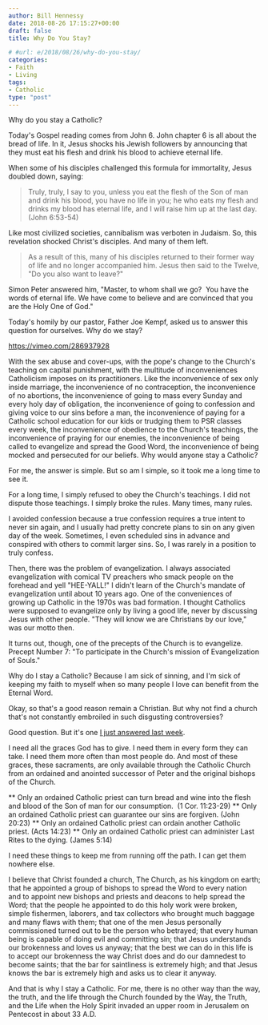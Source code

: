 ```yaml
---
author: Bill Hennessy
date: 2018-08-26 17:15:27+00:00
draft: false
title: Why Do You Stay?

# #url: e/2018/08/26/why-do-you-stay/
categories:
- Faith
- Living
tags:
- Catholic
type: "post"
---
```


Why do you stay a Catholic?

Today's Gospel reading comes from John 6. John chapter 6 is all about the bread of life. In it, Jesus shocks his Jewish followers by announcing that they must eat his flesh and drink his blood to achieve eternal life.

When some of his disciples challenged this formula for immortality, Jesus doubled down, saying:



> Truly, truly, I say to you, unless you eat the flesh of the Son of man and drink his blood, you have no life in you; he who eats my flesh and drinks my blood has eternal life, and I will raise him up at the last day. (John 6:53-54)



Like most civilized societies, cannibalism was verboten in Judaism. So, this revelation shocked Christ's disciples. And many of them left.



> As a result of this, many of his disciples returned to their former way of life
and no longer accompanied him. Jesus then said to the Twelve, "Do you also want to leave?"

Simon Peter answered him, "Master, to whom shall we go?  You have the words of eternal life. We have come to believe
and are convinced that you are the Holy One of God."



Today's homily by our pastor, Father Joe Kempf, asked us to answer this question for ourselves. Why do we stay?

https://vimeo.com/286937928

With the sex abuse and cover-ups, with the pope's change to the Church's teaching on capital punishment, with the multitude of inconveniences Catholicism imposes on its practitioners. Like the inconvenience of sex only inside marriage, the inconvenience of no contraception, the inconvenience of no abortions, the inconvenience of going to mass every Sunday and every holy day of obligation, the inconvenience of going to confession and giving voice to our sins before a man, the inconvenience of paying for a Catholic school education for our kids or trudging them to PSR classes every week, the inconvenience of obedience to the Church's teachings, the inconvenience of praying for our enemies, the inconvenience of being called to evangelize and spread the Good Word, the inconvenience of being mocked and persecuted for our beliefs. Why would anyone stay a Catholic?

For me, the answer is simple. But so am I simple, so it took me a long time to see it.

For a long time, I simply refused to obey the Church's teachings. I did not dispute those teachings. I simply broke the rules. Many times, many rules.

I avoided confession because a true confession requires a true intent to never sin again, and I usually had pretty concrete plans to sin on any given day of the week. Sometimes, I even scheduled sins in advance and conspired with others to commit larger sins. So, I was rarely in a position to truly confess.

Then, there was the problem of evangelization. I always associated evangelization with comical TV preachers who smack people on the forehead and yell "HEE-YALL!" I didn't learn of the Church's mandate of evangelization until about 10 years ago. One of the conveniences of growing up Catholic in the 1970s was bad formation. I thought Catholics were supposed to evangelize only by living a good life, never by discussing Jesus with other people. "They will know we are Christians by our love," was our motto then.

It turns out, though, one of the precepts of the Church is to evangelize. Precept Number 7: "To participate in the Church's mission of Evangelization of Souls."

Why do I stay a Catholic? Because I am sick of sinning, and I'm sick of keeping my faith to myself when so many people I love can benefit from the Eternal Word.

Okay, so that's a good reason remain a Christian. But why not find a church that's not constantly embroiled in such disgusting controversies?

Good question. But it's one [I just answered last week](https://www.hennessysview.com/2018/08/21/you-need-church-christ-founded/).

I need all the graces God has to give. I need them in every form they can take. I need them more often than most people do. And most of these graces, these sacraments, are only available through the Catholic Church from an ordained and anointed successor of Peter and the original bishops of the Church.




** Only an ordained Catholic priest can turn bread and wine into the flesh and blood of the Son of man for our consumption.  (1 Cor. 11:23-29)
** Only an ordained Catholic priest can guarantee our sins are forgiven. (John 20:23)
** Only an ordained Catholic priest can ordain another Catholic priest. (Acts 14:23)
** Only an ordained Catholic priest can administer Last Rites to the dying. (James 5:14)


I need these things to keep me from running off the path. I can get them nowhere else.

I believe that Christ founded a church, The Church, as his kingdom on earth; that he appointed a group of bishops to spread the Word to every nation and to appoint new bishops and priests and deacons to help spread the Word; that the people he appointed to do this holy work were broken, simple fishermen, laborers, and tax collectors who brought much baggage and many flaws with them; that one of the men Jesus personally commissioned turned out to be the person who betrayed; that every human being is capable of doing evil and committing sin; that Jesus understands our brokenness and loves us anyway; that the best we can do in this life is to accept our brokenness the way Christ does and do our damnedest to become saints; that the bar for saintliness is extremely high; and that Jesus knows the bar is extremely high and asks us to clear it anyway.

And that is why I stay a Catholic. For me, there is no other way than the way, the truth, and the life through the Church founded by the Way, the Truth, and the Life when the Holy Spirit invaded an upper room in Jerusalem on Pentecost in about 33 A.D.


